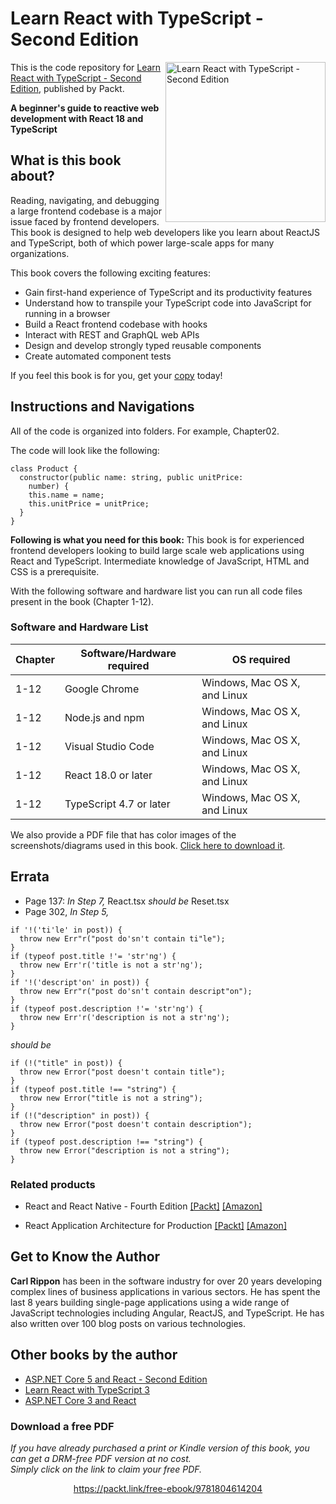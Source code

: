 # Learn React with TypeScript - Second Edition

<a href="https://www.packtpub.com/product/learn-react-with-typescript-second-edition/9781804614204"><img src="https://static.packt-cdn.com/products/9781804614204/cover/smaller" alt="Learn React with TypeScript - Second Edition" height="256px" align="right"></a>

This is the code repository for [Learn React with TypeScript - Second Edition](https://www.packtpub.com/product/learn-react-with-typescript-second-edition/9781804614204), published by Packt.

**A beginner's guide to reactive web development with React 18 and TypeScript**

## What is this book about?
Reading, navigating, and debugging a large frontend codebase is a major issue faced by frontend developers. This book is designed to help web developers like you learn about ReactJS and TypeScript, both of which power large-scale apps for many organizations.

This book covers the following exciting features:
* Gain first-hand experience of TypeScript and its productivity features
* Understand how to transpile your TypeScript code into JavaScript for running in a browser
* Build a React frontend codebase with hooks
* Interact with REST and GraphQL web APIs
* Design and develop strongly typed reusable components
* Create automated component tests

If you feel this book is for you, get your [copy](https://www.amazon.com/Learn-React-TypeScript-Beginners-development/dp/1804614203/ref=tmm_pap_swatch_0?_encoding=UTF8&qid=&sr=) today!


## Instructions and Navigations
All of the code is organized into folders. For example, Chapter02.

The code will look like the following:
```
class Product {
  constructor(public name: string, public unitPrice:
    number) {
    this.name = name;
    this.unitPrice = unitPrice;
  }
}

```

**Following is what you need for this book:**
This book is for experienced frontend developers looking to build large scale web applications using React and TypeScript. Intermediate knowledge of JavaScript, HTML and CSS is a prerequisite.

With the following software and hardware list you can run all code files present in the book (Chapter 1-12).

### Software and Hardware List
| Chapter | Software/Hardware required | OS required |
| -------- | ------------------------------------ | ----------------------------------- |
| 1-12 | Google Chrome | Windows, Mac OS X, and Linux |
| 1-12 | Node.js and npm | Windows, Mac OS X, and Linux |
| 1-12 | Visual Studio Code | Windows, Mac OS X, and Linux |
| 1-12 | React 18.0 or later | Windows, Mac OS X, and Linux |
| 1-12 | TypeScript 4.7 or later | Windows, Mac OS X, and Linux |

We also provide a PDF file that has color images of the screenshots/diagrams used in this book. [Click here to download it](https://packt.link/5CvU5).

## Errata
* Page 137: _In Step 7,_ React.tsx _should be_ Reset.tsx
* Page 302, _In Step 5,_
```
if '!('ti'le' in post)) {
  throw new Err"r("post do'sn't contain ti"le");
}
if (typeof post.title !'= 'str'ng') {
  throw new Err'r('title is not a str'ng');
}
if '!('descript'on' in post)) {
  throw new Err"r("post do'sn't contain descript"on");
}
if (typeof post.description !'= 'str'ng') {
  throw new Err'r('description is not a str'ng');
}
```
_should be_

```
if (!("title" in post)) {
  throw new Error("post doesn't contain title");
}
if (typeof post.title !== "string") {
  throw new Error("title is not a string");
}
if (!("description" in post)) {
  throw new Error("post doesn't contain description");
}
if (typeof post.description !== "string") {
  throw new Error("description is not a string");
}
```

### Related products
* React and React Native - Fourth Edition [[Packt]](https://www.packtpub.com/product/react-and-react-native-fourth-edition/9781803231280) [[Amazon]](https://www.amazon.com/React-Native-cross-platform-JavaScript-applications/dp/1803231289)

* React Application Architecture for Production [[Packt]](https://www.packtpub.com/product/react-application-architecture-for-production/9781801070539) [[Amazon]](https://www.amazon.com/React-Application-Architecture-Production-enterprise-ready/dp/1801070539/ref=tmm_pap_swatch_0?_encoding=UTF8&qid=&sr=)


## Get to Know the Author

**Carl Rippon** 
has been in the software industry for over 20 years developing complex lines of business applications in various sectors. He has spent the last 8 years building single-page applications using a wide range of JavaScript technologies including Angular, ReactJS, and TypeScript. He has also written over 100 blog posts on various technologies.

## Other books by the author
* [ASP.NET Core 5 and React - Second Edition](https://www.packtpub.com/product/aspnet-core-5-and-react-second-edition/9781800206168)
* [Learn React with TypeScript 3](https://www.packtpub.com/product/learn-react-with-typescript-3/9781789610253?_ga=2.115218816.60521389.1675320509-1593508983.1675068804)
* [ASP.NET Core 3 and React](https://www.packtpub.com/product/aspnet-core-3-and-react/9781789950229)

### Download a free PDF

 <i>If you have already purchased a print or Kindle version of this book, you can get a DRM-free PDF version at no cost.<br>Simply click on the link to claim your free PDF.</i>
<p align="center"> <a href="https://packt.link/free-ebook/9781804614204">https://packt.link/free-ebook/9781804614204 </a> </p>
